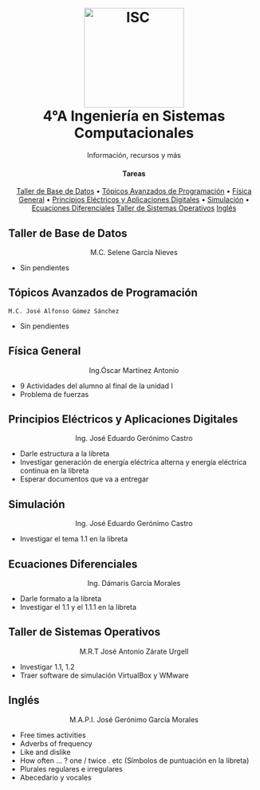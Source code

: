<h1 align="center">
  <br>
  <img src="https://raw.githubusercontent.com/avexyk/TecnologicoLasChoapas/master/Front/itsch_isc.png" alt="ISC" width="200">
  <br>
  4°A Ingeniería en Sistemas Computacionales
  <br>
</h1>
  <p align="center">Información, recursos y más</p>

<h4 align="center">Tareas</h4>

<p align="center">
  <a href="#taller-de-base-de-datos">Taller de Base de Datos</a> •
  <a href="#tópicos-avanzados-de-programación">Tópicos Avanzados de Programación</a> •
  <a href="#física-general">Física General</a> •
  <a href="#principios-eléctricos-y-aplicaciones-digitales">Principios Eléctricos y Aplicaciones Digitales</a> •
  <a href="#simulación">Simulación</a> •
  <a href="#ecuaciones-diferenciales">Ecuaciones Diferenciales</a>
  <a href="#taller-de-sistemas-operativos">Taller de Sistemas Operativos</a>
  <a href="#inglés">Inglés</a>
</p>

## Taller de Base de Datos
<p align="center">M.C. Selene García Nieves</p>

* Sin pendientes

## Tópicos Avanzados de Programación
`M.C. José Alfonso Gómez Sánchez`

* Sin pendientes

## Física General
<p align="center">Ing.Óscar Martínez Antonio</p>

* 9 Actividades del alumno al final de la unidad I
* Problema de fuerzas

## Principios Eléctricos y Aplicaciones Digitales
<p align="center">Ing. José Eduardo Gerónimo Castro</p>

* Darle estructura a la libreta
* Investigar generación de energía eléctrica alterna y energía eléctrica continua en la libreta
* Esperar documentos que va a entregar

## Simulación
<p align="center">Ing. José Eduardo Gerónimo Castro</p>

* Investigar el tema 1.1 en la libreta

## Ecuaciones Diferenciales
<p align="center">Ing. Dámaris García Morales</p>

* Darle formato a la libreta
* Investigar el 1.1 y el 1.1.1 en la libreta

## Taller de Sistemas Operativos
<p align="center">M.R.T José Antonio Zárate Urgell</p>

* Investigar 1.1, 1.2
* Traer software de simulación VirtualBox y WMware

## Inglés
<p align="center">M.A.P.I. José Gerónimo García Morales</p>

* Free times activities
* Adverbs of frequency
* Like and dislike
* How often ... ? one / twice . etc (Símbolos de puntuación en la libreta)
* Plurales regulares e irregulares
* Abecedario y vocales

